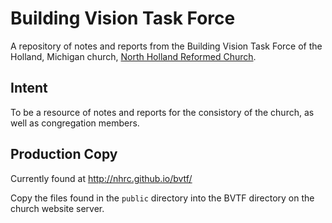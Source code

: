 # Building Vision Task Force
A repository of notes and reports from the Building Vision Task Force of the Holland, Michigan church, [North Holland Reformed Church](http://northholland.org/). 

## Intent
To be a resource of notes and reports for the consistory of the church, as well as congregation members.

## Production Copy
Currently found at http://nhrc.github.io/bvtf/

Copy the files found in the `public` directory into the BVTF directory on the church website server.
